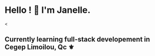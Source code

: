 <h1> Hello ! 👀 I'm Janelle. </h1><
<h2> Currently learning full-stack developement in Cegep Limoilou, Qc ⚜ </h2>
